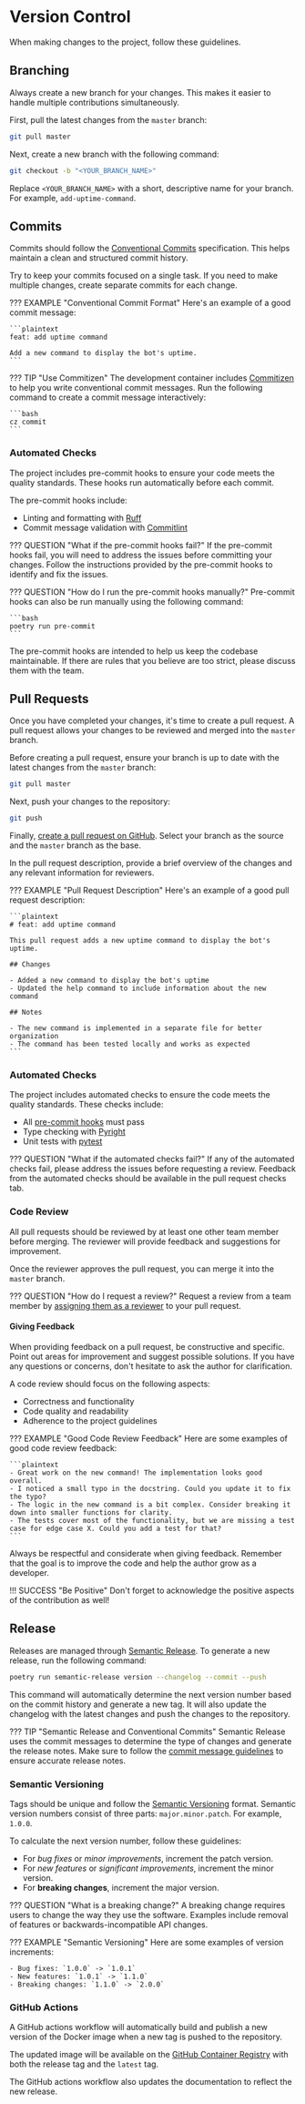# Version Control

When making changes to the project, follow these guidelines.

## Branching

Always create a new branch for your changes. This makes it easier to handle multiple contributions simultaneously.

First, pull the latest changes from the `master` branch:

```bash
git pull master
```

Next, create a new branch with the following command:

```bash
git checkout -b "<YOUR_BRANCH_NAME>"
```

Replace `<YOUR_BRANCH_NAME>` with a short, descriptive name for your branch. For example, `add-uptime-command`.

## Commits

Commits should follow the [Conventional Commits](https://www.conventionalcommits.org/en/v1.0.0/) specification.
This helps maintain a clean and structured commit history.

Try to keep your commits focused on a single task. If you need to make multiple changes, create separate commits
for each change.

??? EXAMPLE "Conventional Commit Format"
    Here's an example of a good commit message:

    ```plaintext
    feat: add uptime command

    Add a new command to display the bot's uptime.
    ```

??? TIP "Use Commitizen"
    The development container includes [Commitizen](https://commitizen-tools.github.io/commitizen/) to help you
    write conventional commit messages. Run the following command to create a commit message interactively:

    ```bash
    cz commit
    ```

### Automated Checks

The project includes pre-commit hooks to ensure your code meets the quality standards. These hooks run automatically
before each commit.

The pre-commit hooks include:

- Linting and formatting with [Ruff](https://docs.astral.sh/ruff/)
- Commit message validation with [Commitlint](https://commitlint.js.org)

??? QUESTION "What if the pre-commit hooks fail?"
    If the pre-commit hooks fail, you will need to address the issues before committing your changes. Follow the
    instructions provided by the pre-commit hooks to identify and fix the issues.

??? QUESTION "How do I run the pre-commit hooks manually?"
    Pre-commit hooks can also be run manually using the following command:

    ```bash
    poetry run pre-commit
    ```

The pre-commit hooks are intended to help us keep the codebase maintainable. If there are rules that you believe
are too strict, please discuss them with the team.

## Pull Requests

Once you have completed your changes, it's time to create a pull request. A pull request allows your changes to
be reviewed and merged into the `master` branch.

Before creating a pull request, ensure your branch is up to date with the latest changes from the `master` branch:

```bash
git pull master
```

Next, push your changes to the repository:

```bash
git push
```

Finally, [create a pull request on GitHub](https://github.com/thijsfranck/discord-app-example/compare). Select
your branch as the source and the `master` branch as the base.

In the pull request description, provide a brief overview of the changes and any relevant information for reviewers.

??? EXAMPLE "Pull Request Description"
    Here's an example of a good pull request description:

    ```plaintext
    # feat: add uptime command

    This pull request adds a new uptime command to display the bot's uptime.

    ## Changes

    - Added a new command to display the bot's uptime
    - Updated the help command to include information about the new command

    ## Notes

    - The new command is implemented in a separate file for better organization
    - The command has been tested locally and works as expected
    ```

### Automated Checks

The project includes automated checks to ensure the code meets the quality standards. These checks include:

- All [pre-commit hooks](#automated-checks) must pass
- Type checking with [Pyright](https://github.com/microsoft/pyright)
- Unit tests with [pytest](https://docs.pytest.org/en/stable/)

??? QUESTION "What if the automated checks fail?"
    If any of the automated checks fail, please address the issues before requesting a review. Feedback from the
    automated checks should be available in the pull request checks tab.

### Code Review

All pull requests should be reviewed by at least one other team member before merging. The reviewer will provide
feedback and suggestions for improvement.

Once the reviewer approves the pull request, you can merge it into the `master` branch.

??? QUESTION "How do I request a review?"
    Request a review from a team member by [assigning them as a reviewer](https://docs.github.com/en/pull-requests/collaborating-with-pull-requests/proposing-changes-to-your-work-with-pull-requests/requesting-a-pull-request-review)
    to your pull request.

#### Giving Feedback

When providing feedback on a pull request, be constructive and specific. Point out areas for improvement and suggest
possible solutions. If you have any questions or concerns, don't hesitate to ask the author for clarification.

A code review should focus on the following aspects:

- Correctness and functionality
- Code quality and readability
- Adherence to the project guidelines

??? EXAMPLE "Good Code Review Feedback"
    Here are some examples of good code review feedback:

    ```plaintext
    - Great work on the new command! The implementation looks good overall.
    - I noticed a small typo in the docstring. Could you update it to fix the typo?
    - The logic in the new command is a bit complex. Consider breaking it down into smaller functions for clarity.
    - The tests cover most of the functionality, but we are missing a test case for edge case X. Could you add a test for that?
    ```

Always be respectful and considerate when giving feedback. Remember that the goal is to improve the code and help
the author grow as a developer.

!!! SUCCESS "Be Positive"
    Don't forget to acknowledge the positive aspects of the contribution as well!

## Release

Releases are managed through [Semantic Release](https://python-semantic-release.readthedocs.io). To generate a
new release, run the following command:

```bash
poetry run semantic-release version --changelog --commit --push
```

This command will automatically determine the next version number based on the commit history and generate a
new tag. It will also update the changelog with the latest changes and push the changes to the repository.

??? TIP "Semantic Release and Conventional Commits"
    Semantic Release uses the commit messages to determine the type of changes and generate the release notes.
    Make sure to follow the [commit message guidelines](#commits) to ensure accurate release notes.

### Semantic Versioning

Tags should be unique and follow the [Semantic Versioning](https://semver.org/) format.
Semantic version numbers consist of three parts: `major.minor.patch`. For example, `1.0.0`.

To calculate the next version number, follow these guidelines:

- For *bug fixes* or *minor improvements*, increment the patch version.
- For *new features* or *significant improvements*, increment the minor version.
- For **breaking changes**, increment the major version.

??? QUESTION "What is a breaking change?"
    A breaking change requires users to change the way they use the software. Examples include removal of features
    or backwards-incompatible API changes.

??? EXAMPLE "Semantic Versioning"
    Here are some examples of version increments:

    - Bug fixes: `1.0.0` -> `1.0.1`
    - New features: `1.0.1` -> `1.1.0`
    - Breaking changes: `1.1.0` -> `2.0.0`

### GitHub Actions

A GitHub actions workflow will automatically build and publish a new version of the Docker image when a new tag
is pushed to the repository.

The updated image will be available on the [GitHub Container Registry](https://github.com/thijsfranck/discord-app-example/pkgs/container/discord-app-example)
with both the release tag and the `latest` tag.

The GitHub actions workflow also updates the documentation to reflect the new release.
